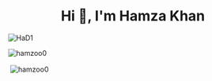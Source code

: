 <!DOCTYPE html>
<html>
<head>

</head>
<body>

<div class="center">
  <h1 align="center">Hi 👋, I'm Hamza Khan</h1>
  <img class="big-gif" src="https://github.com/HAMZOO0/HAMZOO0/assets/98114762/fbb52801-f632-4b67-894e-fbe9dffd3b37" alt="HaD1">
  <p><img align="center" src="https://github-readme-stats.vercel.app/api/top-langs?username=hamzoo0&show_icons=true&locale=en&layout=compact" alt="hamzoo0" /></p>
  <p>&nbsp;<img align="center" src="https://github-readme-stats.vercel.app/api?username=hamzoo0&show_icons=true&locale=en" alt="hamzoo0" /></p>
</div>

</body>
</html>
